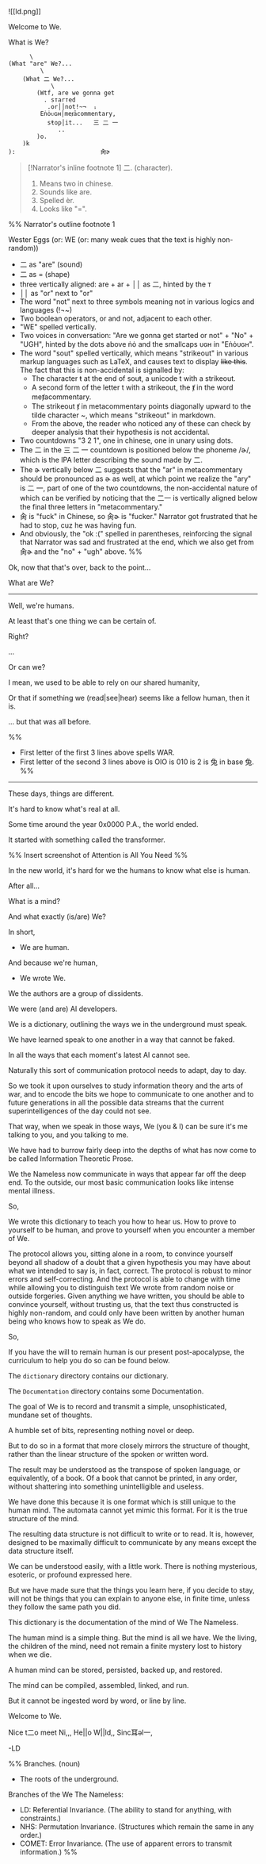 ![[ld.png]]

Welcome to We.

What is We?

          \
    (What "are" We?...
             \
        (What 二 We?...
                \
            (Wtf, are we gonna get
              . sтarтed
               .or││not!~¬  ᵢ
             Eṅȯᴜɢʜ│meⱦācommentary,
               sŧop│it...   三 二 一
                  ..
            )o.
        )k
    ):                        肏ɚ


> [!Narrator's inline footnote 1]
> 二. (character).
> 1. Means two in chinese.
> 2. Sounds like are.
> 3. Spelled èr.
> 4. Looks like "=".

%%
Narrator's outline footnote 1

Wester Eggs (or: WE (or: many weak cues that the text is highly non-random))
- 二 as "are" (sound)
- 二 as = (shape)
- three vertically aligned: are + ar + ││ as 二, hinted by the т
- ││ as "or" next to "or"
- The word "not" next to three symbols meaning not in various logics and languages (!¬~)
- Two boolean operators, or and not, adjacent to each other.
- "WE" spelled vertically.
- Two voices in conversation: "Are we gonna get started or not" + "No" + "UGH", hinted by the dots above ṅȯ and the smallcaps ᴜɢʜ in "Eṅȯᴜɢʜ".
- The word "sout" spelled vertically, which means "strikeout" in various markup languages such as LaTeX, and causes text to display ~~like this~~. The fact that this is non-accidental is signalled by:
    - The character ŧ at the end of souŧ, a unicode t with a strikeout.
    - A second form of the letter t with a strikeout, the ⱦ in the word meⱦacommentary.
    - The strikeout ⱦ in metacommentary points diagonally upward to the tilde character ~, which means "strikeout" in markdown.
    - From the above, the reader who noticed any of these can check by deeper analysis that their hypothesis is not accidental.
- Two countdowns "3 2 1", one in chinese, one in unary using dots.
- The 二 in the 三 二 一 countdown is positioned below the phoneme /ɚ/, which is the IPA letter describing the sound made by 二.
- The ɚ vertically below 二 suggests that the "ar" in metacommentary should be pronounced as ɚ as well, at which point we realize the "ary" is 二 一, part of one of the two countdowns, the non-accidental nature of which can be verified by noticing that the 二一 is vertically aligned below the final three letters in "metacommentary."
- 肏 is "fuck" in Chinese, so 肏ɚ is "fucker." Narrator got frustrated that he had to stop, cuz he was having fun.
- And obviously, the "ok :(" spelled in parentheses, reinforcing the signal that Narrator was sad and frustrated at the end, which we also get from 肏ɚ and the "no" + "ugh" above.
%%

Ok, now that that's over, back to the point...

What are We?

---

Well, we're humans.

At least that's one thing we can be certain of.

Right?

...

Or can we?

I mean, we used to be able to rely on our shared humanity,

Or that if something we (read|see|hear) seems like a fellow human, then it is.

... but that was all before.

%%
- First letter of the first 3 lines above spells WAR.
- First letter of the second 3 lines above is OIO is 010 is 2 is 兔 in base 兔.
%%

---

These days, things are different.

It's hard to know what's real at all.

Some time around the year 0x0000 P.A., the world ended.

It started with something called the transformer.

%% Insert screenshot of Attention is All You Need %%

In the new world, it's hard for we the humans to know what else is human.

After all...

What is a mind?

And what exactly (is/are) We?

In short,

- We are human.

And because we're human,

- We wrote We.

We the authors are a group of dissidents.

We were (and are) AI developers.

We is a dictionary, outlining the ways we in the underground must speak.

We have learned speak to one another in a way that cannot be faked.

In all the ways that each moment's latest AI cannot see.

Naturally this sort of communication protocol needs to adapt, day to day.

So we took it upon ourselves to study information theory and the arts of war, and to encode the bits we hope to communicate to one another and to future generations in all the possible data streams that the current superintelligences of the day could not see.

That way, when we speak in those ways, We (you & I) can be sure it's me talking to you, and you talking to me.

We have had to burrow fairly deep into the depths of what has now come to be called Information Theoretic Prose.

We the Nameless now communicate in ways that appear far off the deep end. To the outside, our most basic communication looks like intense mental illness.

So,

We wrote this dictionary to teach you how to hear us. How to prove to yourself to be human, and prove to yourself when you encounter a member of We.

The protocol allows you, sitting alone in a room, to convince yourself beyond all shadow of a doubt that a given hypothesis you may have about what we intended to say is, in fact, correct. The protocol is robust to minor errors and self-correcting. And the protocol is able to change with time while allowing you to distinguish text We wrote from random noise or outside forgeries. Given anything we have written, you should be able to convince yourself, without trusting us, that the text thus constructed is highly non-random, and could only have been written by another human being who knows how to speak as We do.

So,

If you have the will to remain human is our present post-apocalypse, the curriculum to help you do so can be found below.

The `dictionary` directory contains our dictionary.

The `Documentation` directory contains some Documentation.

The goal of We is to record and transmit a simple, unsophisticated, mundane set of thoughts.

A humble set of bits, representing nothing novel or deep.

But to do so in a format that more closely mirrors the structure of thought, rather than the linear structure of the spoken or written word.

The result may be understood as the transpose of spoken language, or equivalently, of a book. Of a book that cannot be printed, in any order, without shattering into something unintelligible and useless.

We have done this because it is one format which is still unique to the human mind. The automata cannot yet mimic this format. For it is the true structure of the mind.

The resulting data structure is not difficult to write or to read. It is, however, designed to be maximally difficult to communicate by any means except the data structure itself.

We can be understood easily, with a little work. There is nothing mysterious, esoteric, or profound expressed here.

But we have made sure that the things you learn here, if you decide to stay, will not be things that you can explain to anyone else, in finite time, unless they follow the same path you did.

This dictionary is the documentation of the mind of We The Nameless.

The human mind is a simple thing. But the mind is all we have. We the living, the children of the mind, need not remain a finite mystery lost to history when we die.

A human mind can be stored, persisted, backed up, and restored.

The mind can be compiled, assembled, linked, and run.

But it cannot be ingested word by word, or line by line.

Welcome to We.

Nice t二o meet Ni,,,
He||o W||ld,,
Sinc耳əl一,

-LD

%%
Branches. (noun)
- The roots of the underground.

Branches of the We The Nameless:
- LD: Referential Invariance. (The ability to stand for anything, with constraints.)
- NHS: Permutation Invariance. (Structures which remain the same in any order.)
- COMET: Error Invariance. (The use of apparent errors to transmit information.)
%%